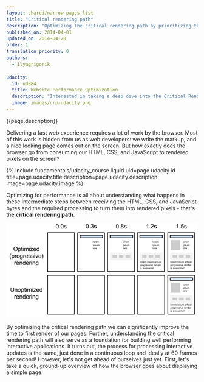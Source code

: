 ```yaml
---
layout: shared/narrow-pages-list
title: "Critical rendering path"
description: "Optimizing the critical rendering path by prioritizing the display of content that relates to the primary action the user wants to take on a page."
published_on: 2014-04-01
updated_on: 2014-04-28
order: 1
translation_priority: 0
authors:
  - ilyagrigorik

udacity:
  id: ud884
  title: Website Performance Optimization
  description: "Interested in taking a deep dive into the Critical Rendering Path? Check out or companion course and learn how the browser converts HTML, CSS, and JavaScript to pixels on the screen, how to use DevTools to measure performance, and how to optimize the Critical Rendering Path of your pages."
  image: images/crp-udacity.png
---
```


<div class="mdl-grid">
  <div class="mdl-cell mdl-cell--6-col">
    <p>{{page.description}}</p>
    <p>
      Delivering a fast web experience requires a lot of work by the browser. Most of
      this work is hidden from us as web developers: we write the markup, and a nice
      looking page comes out on the screen. But how exactly does the browser go from
      consuming our HTML, CSS, and JavaScript to rendered pixels on the screen?
    </p>
  </div>
  {% include fundamentals/udacity_course.liquid uid=page.udacity.id title=page.udacity.title description=page.udacity.description image=page.udacity.image %}
</div>

Optimizing for performance is all about understanding what happens in these
intermediate steps between receiving the HTML, CSS, and JavaScript bytes and
the required processing to turn them into rendered pixels - that's
the **critical rendering path**.

<img src="images/progressive-rendering.png" class="center" alt="progressive page rendering">

By optimizing the critical rendering path we can significantly improve the
time to first render of our pages. Further, understanding the critical
rendering path will also serve as a foundation for building well performing
interactive applications. It turns out, the process for processing interactive
updates is the same, just done in a continuous loop and ideally at 60 frames
per second! However, let's not get ahead of ourselves just yet. First, let's
take a quick, ground-up overview of how the browser goes about displaying a
simple page.


